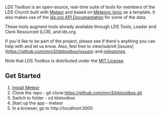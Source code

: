 LDS Toolbox is an open-source, real-time suite of tools for members of the LDS Church built with [Meteor](http://meteor.com) and based on [Meteoric Ionic](https://github.com/meteoric/meteor-ionic) as a template.  It also makes use of the [lds.org API Documentation](https://github.com/LDSorg/lds.org-api-documentation) for some of the data.  

These tools augment tools already available through LDS Tools, Leader and Clerk Resourced (LCR), and lds.org.

If you'd like to be part of the project, please see if there's anything you can help with and let us know.  Also, feel free to view/submit [issues] (https://github.com/mrn3/ldstoolbox/issues) and [milestones](https://github.com/mrn3/ldstoolbox/milestones).  

Note that LDS Toolbox is distributed under the [MIT License](http://opensource.org/licenses/MIT).  

## Get Started  

1. [Install Meteor](https://www.meteor.com/install)
2. Clone the repo - git clone https://github.com/mrn3/ldstoolbox.git 
3. Switch to folder - cd ldstoolbox
4. Start up the app - meteor 
5. In a browser, go to http://localhost:3000
